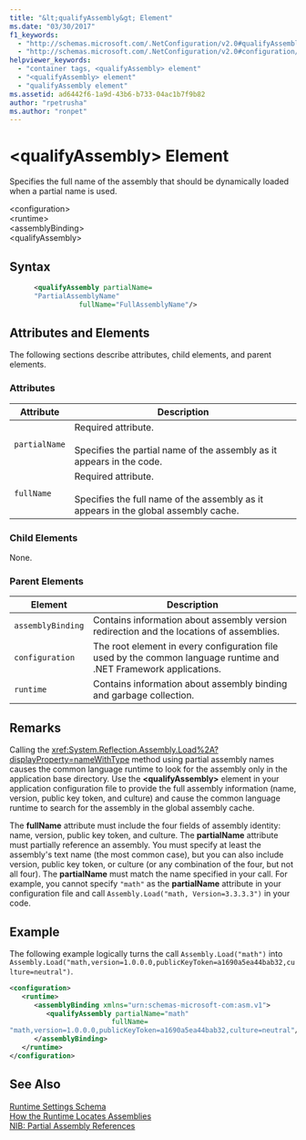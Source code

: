 ```yaml
---
title: "&lt;qualifyAssembly&gt; Element"
ms.date: "03/30/2017"
f1_keywords: 
  - "http://schemas.microsoft.com/.NetConfiguration/v2.0#qualifyAssembly"
  - "http://schemas.microsoft.com/.NetConfiguration/v2.0#configuration/runtime/assemblyBinding/qualifyAssembly"
helpviewer_keywords: 
  - "container tags, <qualifyAssembly> element"
  - "<qualifyAssembly> element"
  - "qualifyAssembly element"
ms.assetid: ad6442f6-1a9d-43b6-b733-04ac1b7f9b82
author: "rpetrusha"
ms.author: "ronpet"
---
```

# &lt;qualifyAssembly&gt; Element
Specifies the full name of the assembly that should be dynamically loaded when a partial name is used.  

 \<configuration>  
\<runtime>  
\<assemblyBinding>  
\<qualifyAssembly>  

## Syntax  

```xml  
      <qualifyAssembly partialName=  
      "PartialAssemblyName"  
                 fullName="FullAssemblyName"/>  
```  

## Attributes and Elements  
 The following sections describe attributes, child elements, and parent elements.  

### Attributes  


|Attribute|Description|  
|---------------|-----------------|  
|`partialName`|Required attribute.<br /><br /> Specifies the partial name of the assembly as it appears in the code.|  
|`fullName`|Required attribute.<br /><br /> Specifies the full name of the assembly as it appears in the global assembly cache.|  

### Child Elements  
 None.  

### Parent Elements  


|Element|Description|  
|-------------|-----------------|  
|`assemblyBinding`|Contains information about assembly version redirection and the locations of assemblies.|  
|`configuration`|The root element in every configuration file used by the common language runtime and .NET Framework applications.|  
|`runtime`|Contains information about assembly binding and garbage collection.|  

## Remarks  
 Calling the <xref:System.Reflection.Assembly.Load%2A?displayProperty=nameWithType> method using partial assembly names causes the common language runtime to look for the assembly only in the application base directory. Use the **\<qualifyAssembly>** element in your application configuration file to provide the full assembly information (name, version, public key token, and culture) and cause the common language runtime to search for the assembly in the global assembly cache.  

 The **fullName** attribute must include the four fields of assembly identity: name, version, public key token, and culture. The **partialName** attribute must partially reference an assembly. You must specify at least the assembly's text name (the most common case), but you can also include version, public key token, or culture (or any combination of the four, but not all four). The **partialName** must match the name specified in your call. For example, you cannot specify `"math"` as the **partialName** attribute in your configuration file and call `Assembly.Load("math, Version=3.3.3.3")` in your code.  

## Example  
 The following example logically turns the call `Assembly.Load("math")` into `Assembly.Load("math,version=1.0.0.0,publicKeyToken=a1690a5ea44bab32,culture=neutral")`.  

```xml  
<configuration>  
   <runtime>  
      <assemblyBinding xmlns="urn:schemas-microsoft-com:asm.v1">  
         <qualifyAssembly partialName="math"   
                         fullName=  
"math,version=1.0.0.0,publicKeyToken=a1690a5ea44bab32,culture=neutral"/>  
      </assemblyBinding>  
   </runtime>  
</configuration>  
```  

## See Also  
 [Runtime Settings Schema](../../../../../docs/framework/configure-apps/file-schema/runtime/index.md)  
 [How the Runtime Locates Assemblies](../../../../../docs/framework/deployment/how-the-runtime-locates-assemblies.md)  
 [NIB: Partial Assembly References](http://msdn.microsoft.com/library/ec90f07a-398c-4306-9401-0fc5ff9cb59f)
